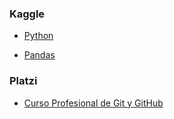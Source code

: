 ### Kaggle
- [Python](http://https://www.kaggle.com/learn/certification/joaquinjairoochoa/python "Python(Kaggle)")

- [Pandas](http://https://www.kaggle.com/learn/certification/joaquinjairoochoa/pandas "Pandas(Kaggle)")

### Platzi

- [Curso Profesional de Git y GitHub](http://https://platzi.com/@jair8choa/curso/1557-git-github/diploma/detalle/")
